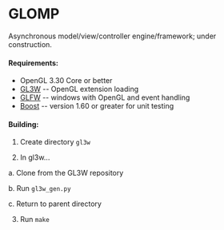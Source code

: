 # GLOMP
Asynchronous model/view/controller engine/framework; under construction.

#### Requirements:
* OpenGL 3.30 Core or better
* [GL3W](https://github.com/skaslev/gl3w) -- OpenGL extension loading
* [GLFW](https://github.com/glfw/glfw) -- windows with OpenGL and event handling
* [Boost](https://github.com/boostorg/boost) -- version 1.60 or greater for unit testing

#### Building:
1. Create directory `gl3w`

2. In gl3w...

 a. Clone from the GL3W repository

 b. Run `gl3w_gen.py`

 c. Return to parent directory

3. Run `make`
